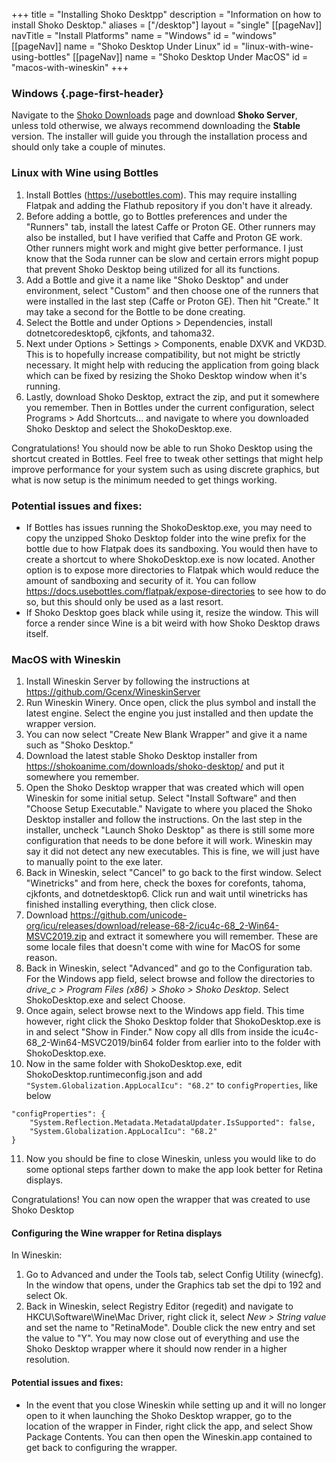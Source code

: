 +++ title = "Installing Shoko Desktpp"
description = "Information on how to install Shoko Desktop."
aliases = ["/desktop"]
layout = "single"
[[pageNav]]
navTitle = "Install Platforms"
name = "Windows"
id = "windows"
[[pageNav]]
name = "Shoko Desktop Under Linux"
id = "linux-with-wine-using-bottles"
[[pageNav]]
name = "Shoko Desktop Under MacOS"
id = "macos-with-wineskin"
+++

### Windows {.page-first-header}

Navigate to the [Shoko Downloads](https://shokoanime.com/downloads/) page and download **Shoko Server**, unless told otherwise, we always recommend 
downloading the **Stable** version. The installer will guide you through the installation process and should only take 
a couple of minutes.

###  Linux with Wine using Bottles 

1. Install Bottles (https://usebottles.com). This may require installing Flatpak and adding the Flathub repository if you don't have it already.
2. Before adding a bottle, go to Bottles preferences and under the "Runners" tab, install the latest Caffe or Proton GE. Other runners may also be installed, but I have verified that Caffe and Proton GE work. Other runners might work and might give better performance. I just know that the Soda runner can be slow and certain errors might popup that prevent Shoko Desktop being utilized for all its functions.
3. Add a Bottle and give it a name like "Shoko Desktop" and under environment, select "Custom" and then choose one of the runners that were installed in the last step (Caffe or Proton GE). Then hit "Create." It may take a second for the Bottle to be done creating.
4. Select the Bottle and under Options > Dependencies, install dotnetcoredesktop6, cjkfonts, and tahoma32.
5. Next under Options > Settings > Components, enable DXVK and VKD3D. This is to hopefully increase compatibility, but not might be strictly necessary. It might help with reducing the application from going black which can be fixed by resizing the Shoko Desktop window when it's running.
6. Lastly, download Shoko Desktop, extract the zip, and put it somewhere you remember. Then in Bottles under the current configuration, select Programs > Add Shortcuts... and navigate to where you downloaded Shoko Desktop and select the ShokoDesktop.exe.

Congratulations! You should now be able to run Shoko Desktop using the shortcut created in Bottles. Feel free to tweak other settings that might help improve performance for your system such as using discrete graphics, but what is now setup is the minimum needed to get things working.

### Potential issues and fixes:
- If Bottles has issues running the ShokoDesktop.exe, you may need to copy the unzipped Shoko Desktop folder into the wine prefix for the bottle due to how Flatpak does its sandboxing. You would then have to create a shortcut to where ShokoDesktop.exe is now located. Another option is to expose more directories to Flatpak which would reduce the amount of sandboxing and security of it. You can follow https://docs.usebottles.com/flatpak/expose-directories to see how to do so, but this should only be used as a last resort.
- If Shoko Desktop goes black while using it, resize the window. This will force a render since Wine is a bit weird with how Shoko Desktop draws itself.

### MacOS with Wineskin

1. Install Wineskin Server by following the instructions at https://github.com/Gcenx/WineskinServer
2. Run Wineskin Winery. Once open, click the plus symbol and install the latest engine. Select the engine you just installed and then update the wrapper version.
3. You can now select "Create New Blank Wrapper" and give it a name such as "Shoko Desktop."
4. Download the latest stable Shoko Desktop installer from https://shokoanime.com/downloads/shoko-desktop/ and put it somewhere you remember.
5. Open the Shoko Desktop wrapper that was created which will open Wineskin for some initial setup. Select "Install Software" and then "Choose Setup Executable." Navigate to where you placed the Shoko Desktop installer and follow the instructions. On the last step in the installer, uncheck "Launch Shoko Desktop" as there is still some more configuration that needs to be done before it will work. Wineskin may say it did not detect any new executables. This is fine, we will just have to manually point to the exe later.
6. Back in Wineskin, select "Cancel" to go back to the first window. Select "Winetricks" and from here, check the boxes for corefonts, tahoma, cjkfonts, and dotnetdesktop6. Click run and wait until winetricks has finished installing everything, then click close.
7. Download https://github.com/unicode-org/icu/releases/download/release-68-2/icu4c-68_2-Win64-MSVC2019.zip and extract it somewhere you will remember. These are some locale files that doesn't come with wine for MacOS for some reason.
8. Back in Wineskin, select "Advanced" and go to the Configuration tab. For the Windows app field, select browse and follow the directories to *drive_c > Program Files (x86) > Shoko > Shoko Desktop*. Select ShokoDesktop.exe and select Choose.
9. Once again, select browse next to the Windows app field. This time however, right click the Shoko Desktop folder that ShokoDesktop.exe is in and select "Show in Finder." Now copy all dlls from inside the icu4c-68_2-Win64-MSVC2019/bin64 folder from earlier into to the folder with ShokoDesktop.exe.
10. Now in the same folder with ShokoDesktop.exe, edit ShokoDesktop.runtimeconfig.json and add `"System.Globalization.AppLocalIcu": "68.2"` to `configProperties`, like below
```
"configProperties": {
    "System.Reflection.Metadata.MetadataUpdater.IsSupported": false,
    "System.Globalization.AppLocalIcu": "68.2"
}
```
11. Now you should be fine to close Wineskin, unless you would like to do some optional steps farther down to make the app look better for Retina displays.

Congratulations! You can now open the wrapper that was created to use Shoko Desktop

#### Configuring the Wine wrapper for Retina displays

In Wineskin:

1. Go to Advanced and under the Tools tab, select Config Utility (winecfg). In the window that opens, under the Graphics tab set the dpi to 192 and select Ok.
2. Back in Wineskin, select Registry Editor (regedit) and navigate to HKCU\Software\Wine\Mac Driver, right click it, select *New > String value* and set the name to "RetinaMode". Double click the new entry and set the value to "Y". You may now close out of everything and use the Shoko Desktop wrapper where it should now render in a higher resolution.

#### Potential issues and fixes:
- In the event that you close Wineskin while setting up and it will no longer open to it when launching the Shoko Desktop wrapper, go to the location of the wrapper in Finder, right click the app, and select Show Package Contents. You can then open the Wineskin.app contained to get back to configuring the wrapper.